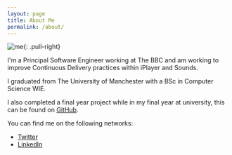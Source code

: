 ```yaml
---
layout: page
title: About Me
permalink: /about/
---
```


![me](https://pbs.twimg.com/profile_images/1423603467633971200/WP2tN8BU_400x400.jpg "Steph Egan"){: .pull-right}

I'm a Principal Software Engineer working at The BBC and am working to improve Continuous Delivery practices within iPlayer and Sounds.

I graduated from The University of Manchester with a BSc in Computer Science WIE.

I also completed a final year project while in my final year at university, this can be found on [GitHub](https://github.com/stephegn/rss).

You can find me on the following networks:

* [Twitter](http://twitter.com/stephegn)
* [LinkedIn](http://uk.linkedin.com/in/stephegn)
